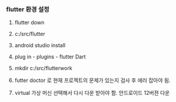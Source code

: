 ### flutter 환경 설정 

1. flutter down
2. c:/src/flutter
3. android studio install
4. plug in - plugins - flutter  Dart
5. mkdir c:/src/flutterwork

7. futter doctor 로 현재 프로젝트의 문제가 있는지 검사 후 에러 잡아야 됨.
8. virtual 가상 머신 선택해서 다시 다운 받아야 함.
   안드로이드 12버젼 다운 